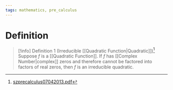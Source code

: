 ```yaml
---
tags: mathematics, pre_calculus
---
```


# Definition

> [!info] Definition 1 (Irreducible [[Quadratic Function|Quadratic]])[^1]
> Suppose $f$ is a [[Quadratic Function]]. If $f$ has [[Complex Number|complex]] zeros and therefore cannot be factored into factors of real zeros, then $f$ is an irreducible quadratic.

[^1]: [szprecalculus07042013.pdf](zotero://open-pdf/library/items/J3667KH4?page=303)